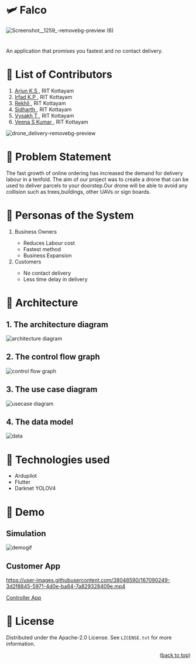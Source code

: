 
# :small_airplane: Falco
![Screenshot__1259_-removebg-preview (6)](https://user-images.githubusercontent.com/38048590/167068072-f3542bb4-369d-4fa9-ad8a-80222d85e9c5.png)



# 
An application that promises you fastest and no contact delivery. 



# :brain: List of Contributors
1. <a href =  "https://github.com/Arjun-K-S">Arjun K.S </a>, RIT Kottayam
2. <a href =  "https://github.com/irfadkp">Irfad K.P </a>, RIT Kottayam
3. <a href =  "https://github.com/Rekhil-123">Rekhil </a>, RIT Kottayam
4. <a href =  "https://github.com/xidhu">Sidharth </a>, RIT Kottayam
5. <a href =  "https://github.com/Vysakh-T">Vysakh T </a>, RIT Kottayam
6. <a href =  "https://github.com/veenasnair18">Veena S Kumar </a>, RIT Kottayam

![drone_delivery-removebg-preview](https://user-images.githubusercontent.com/38048590/166652285-784d3b30-de2c-4d8f-9c23-7e0c7022fc41.png)
</br>
# :rocket: Problem Statement
The fast growth of online ordering has increased the demand for delivery labour in a tenfold. The aim of our project was to create a drone that can be used to deliver parcels to your doorstep.Our drone will be able to avoid any collision such as trees,buildings, other UAVs or sign boards.


# :bust_in_silhouette: Personas of the System
<ol>
  <li>Business Owners</li>
  <ul>
    <li>Reduces Labour cost</li>
    <li>Fastest method</li>
    <li>Business Expansion</li>
  </ul>
  <li>Customers</li>
  <ul>
    <li>No contact delivery</li>
    <li>Less time delay in delivery</li>
  </ul>
</ol>



# :jigsaw: Architecture
## 1. The architecture diagram 
![architecture diagram](https://user-images.githubusercontent.com/38048590/166973102-932d4005-77f0-4f92-a1f2-9256fc40546a.jpg)


## 2. The control flow graph
![control flow graph](https://user-images.githubusercontent.com/38048590/166970670-5e95da42-0106-40de-b617-8733c44b203d.png)

## 3. The use case diagram
![usecase diagram](https://user-images.githubusercontent.com/38048590/166970713-177265e4-8b5e-4707-b9b3-a7a867bbbddc.jpeg)

## 4. The data model
![data](https://user-images.githubusercontent.com/38048590/167072989-0eac0aaf-ad41-4232-b6f7-5e68c2647db3.jpg)


# :floppy_disk: Technologies used
<ul>
  <li>Ardupilot</li>
  <li>Flutter</li>
  <li>Darknet YOLOV4</li>
</ul>

# :camera_flash: Demo
## Simulation

![demogif](https://user-images.githubusercontent.com/38048590/166983606-5939bb44-6236-4b34-9311-73ceb502c9df.gif)

## Customer App 

https://user-images.githubusercontent.com/38048590/167090249-3d2f8845-5971-4d0e-ba64-7a829328409e.mp4

 <a href =  "https://drive.google.com/file/d/1rOipYdhoXzl5sfDq_dEvc7HpHpdb4gTo/view?usp=sharing">Controller App </a>




# :page_facing_up: License 

Distributed under the Apache-2.0  License. See `LICENSE.txt` for more information.

<p align="right">(<a href="#top">back to top</a>)</p>



